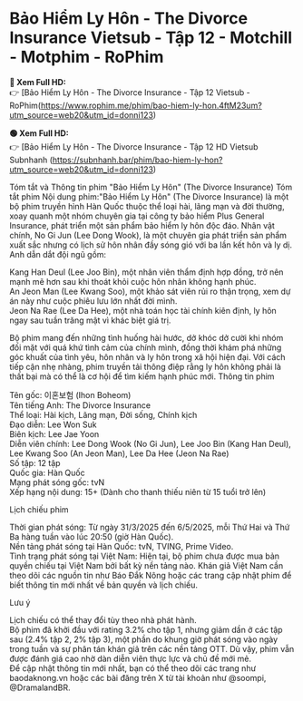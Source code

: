 # Bảo Hiểm Ly Hôn - The Divorce Insurance Vietsub - Tập 12 - Motchill - Motphim - RoPhim

**🩷 Xem Full HD:**  
👉 [Bảo Hiểm Ly Hôn - The Divorce Insurance - Tập 12 Vietsub - RoPhim(https://www.rophim.me/phim/bao-hiem-ly-hon.4ftM23um?utm_source=web20&utm_id=donni123)

**🟢 Xem Full HD:**  
👉 [Bảo Hiểm Ly Hôn - The Divorce Insurance - Tập 12 HD Vietsub Subnhanh (https://subnhanh.bar/phim/bao-hiem-ly-hon?utm_source=web20&utm_id=donni123)

Tóm tắt và Thông tin phim "Bảo Hiểm Ly Hôn" (The Divorce Insurance)
Tóm tắt phim
Nội dung phim:"Bảo Hiểm Ly Hôn" (The Divorce Insurance) là một bộ phim truyền hình Hàn Quốc thuộc thể loại hài, lãng mạn và đời thường, xoay quanh một nhóm chuyên gia tại công ty bảo hiểm Plus General Insurance, phát triển một sản phẩm bảo hiểm ly hôn độc đáo. Nhân vật chính, No Gi Jun (Lee Dong Wook), là một chuyên gia phát triển sản phẩm xuất sắc nhưng có lịch sử hôn nhân đầy sóng gió với ba lần kết hôn và ly dị. Anh dẫn dắt đội ngũ gồm:  

Kang Han Deul (Lee Joo Bin), một nhân viên thẩm định hợp đồng, trở nên mạnh mẽ hơn sau khi thoát khỏi cuộc hôn nhân không hạnh phúc.  
An Jeon Man (Lee Kwang Soo), một khảo sát viên rủi ro thận trọng, xem dự án này như cuộc phiêu lưu lớn nhất đời mình.  
Jeon Na Rae (Lee Da Hee), một nhà toán học tài chính kiên định, ly hôn ngay sau tuần trăng mật vì khác biệt giá trị.

Bộ phim mang đến những tình huống hài hước, dở khóc dở cười khi nhóm đối mặt với quá khứ tình cảm của chính mình, đồng thời khám phá những góc khuất của tình yêu, hôn nhân và ly hôn trong xã hội hiện đại. Với cách tiếp cận nhẹ nhàng, phim truyền tải thông điệp rằng ly hôn không phải là thất bại mà có thể là cơ hội để tìm kiếm hạnh phúc mới.
Thông tin phim

Tên gốc: 이혼보험 (Ihon Boheom)  
Tên tiếng Anh: The Divorce Insurance  
Thể loại: Hài kịch, Lãng mạn, Đời sống, Chính kịch  
Đạo diễn: Lee Won Suk  
Biên kịch: Lee Jae Yoon  
Diễn viên chính: Lee Dong Wook (No Gi Jun), Lee Joo Bin (Kang Han Deul), Lee Kwang Soo (An Jeon Man), Lee Da Hee (Jeon Na Rae)  
Số tập: 12 tập  
Quốc gia: Hàn Quốc  
Mạng phát sóng gốc: tvN  
Xếp hạng nội dung: 15+ (Dành cho thanh thiếu niên từ 15 tuổi trở lên)

Lịch chiếu phim

Thời gian phát sóng: Từ ngày 31/3/2025 đến 6/5/2025, mỗi Thứ Hai và Thứ Ba hàng tuần vào lúc 20:50 (giờ Hàn Quốc).  
Nền tảng phát sóng tại Hàn Quốc: tvN, TVING, Prime Video.  
Tình trạng phát sóng tại Việt Nam: Hiện tại, bộ phim chưa được mua bản quyền chiếu tại Việt Nam bởi bất kỳ nền tảng nào. Khán giả Việt Nam cần theo dõi các nguồn tin như Báo Đắk Nông hoặc các trang cập nhật phim để biết thông tin mới nhất về bản quyền và lịch chiếu.

Lưu ý

Lịch chiếu có thể thay đổi tùy theo nhà phát hành.  
Bộ phim đã khởi đầu với rating 3.2% cho tập 1, nhưng giảm dần ở các tập sau (2.4% tập 2, 2% tập 3), một phần do khung giờ phát sóng vào ngày trong tuần và sự phân tán khán giả trên các nền tảng OTT. Dù vậy, phim vẫn được đánh giá cao nhờ dàn diễn viên thực lực và chủ đề mới mẻ.  
Để cập nhật thông tin mới nhất, bạn có thể theo dõi các trang như baodaknong.vn hoặc các bài đăng trên X từ tài khoản như @soompi, @DramalandBR.

